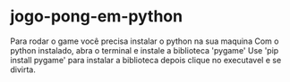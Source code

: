 # jogo-pong-em-python

Para rodar o game você precisa instalar o python na sua maquina
Com o python instalado, abra o terminal e instale a biblioteca 'pygame'
Use 'pip install pygame' para instalar a biblioteca
depois clique no executavel e se divirta. 
